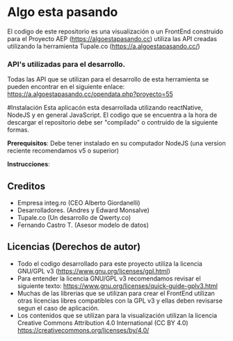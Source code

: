 # Algo esta pasando

El codigo de este repositorio es una visualización o un FrontEnd construido para el Proyecto AEP (https://algoestapasando.cc) utiliza las API creadas utilizando la herramienta Tupale.co (https://a.algoestapasando.cc/) 

### API's utilizadas para el desarrollo.

Todas las API que se utilizan para el desarrollo de esta herramienta se pueden encontrar en el siguiente enlace: 
https://a.algoestapasando.cc/opendata.php?proyecto=55

#Instalación
Esta aplicacón esta desarrollada utilizando reactNative, NodeJS y en general JavaScript. El codigo que se encuentra a la hora de descargar el repositorio debe ser "compilado" o contruido de la siguiente formas.

**Prerequisitos**: Debe tener instalado en su computador NodeJS (una version reciente recomendamos v5 o superior) 

**Instrucciones**:


## Creditos

* Empresa integ.ro (CEO Alberto Giordanelli)
* Desarrolladores. (Andres y Edward Monsalve)
* Tupale.co (Un desarrollo de Qwerty.co)
* Fernando Castro T. (Asesor modelo de datos)


## Licencias (Derechos de autor)

* Todo el codigo desarrollado para este proyecto utiliza la licencia GNU/GPL v3 (https://www.gnu.org/licenses/gpl.html) 
* Para entender la licencia GNU/GPL v3 recomendamos revisar el siguiente texto: https://www.gnu.org/licenses/quick-guide-gplv3.html
* Muchas de las librerias que se utilizan para crear el FrontEnd utilizan otras licencias libres compatibles con la GPL v3 y ellas deben revisarse segun el caso de aplicación.
* Los contenidos que se utilizan para la visualización utilizan la licencia Creative Commons Attribution 4.0 International (CC BY 4.0) https://creativecommons.org/licenses/by/4.0/
